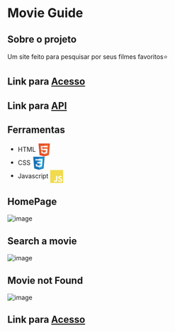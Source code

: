 # Movie Guide
## Sobre o projeto
Um site feito para pesquisar por seus filmes favoritos⭐
## Link para [Acesso](https://athena272.github.io/movie-guide/)
## Link para [API](https://www.omdbapi.com/)

## Ferramentas 

- HTML <img align="center" alt="Gui-HTML" height="30" width="30" src="https://raw.githubusercontent.com/devicons/devicon/master/icons/html5/html5-original.svg">
- CSS <img align="center" alt="Gui-CSS" height="30" width="30" src="https://raw.githubusercontent.com/devicons/devicon/master/icons/css3/css3-original.svg">
- Javascript <img align="center" alt="Gui-Js" height="30" width="30" src="https://raw.githubusercontent.com/devicons/devicon/master/icons/javascript/javascript-plain.svg"> 

## HomePage
![image](https://user-images.githubusercontent.com/58920070/219716558-0e7aac63-5bd7-4ab2-b56c-5691e6605bf4.png)

## Search a movie
![image](https://user-images.githubusercontent.com/58920070/219716746-2f31c1b2-e119-4c1c-b17a-3e54d9f22515.png)

## Movie not Found
![image](https://user-images.githubusercontent.com/58920070/219716945-aa2041ac-b2a3-4ecc-8e9d-6d9b3c029c46.png)

## Link para [Acesso](https://athena272.github.io/movie-guide/)

